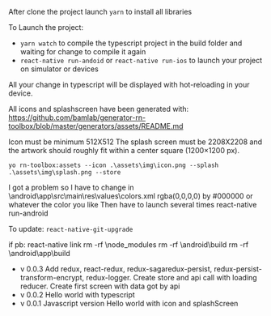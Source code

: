 

After clone the project launch `yarn` to install all libraries

To Launch the project:

* `yarn watch` to compile the typescript project in the build folder and waiting for change to compile it again
* `react-native run-andoid` or `react-native run-ios` to launch your project on simulator or devices

All your change in typescript will be displayed with hot-reloading in your device.

All icons and splashscreen have been generated with: https://github.com/bamlab/generator-rn-toolbox/blob/master/generators/assets/README.md

Icon must be minimum 512X512
The splash screen must be 2208X2208 and the artwork should roughly fit within a center square (1200×1200 px).

`yo rn-toolbox:assets --icon .\assets\img\icon.png --splash .\assets\img\splash.png --store`

I  got a problem so I have  to change in \android\app\src\main\res\values\colors.xml rgba(0,0,0,0) by #000000 or whatever the color you like
Then have to launch several times react-native run-android

To update: `react-native-git-upgrade`

if pb:
react-native link
rm -rf \node_modules
rm -rf \android\build
rm -rf \android\app\build

* v 0.0.3 Add redux, react-redux, redux-sagaredux-persist, redux-persist-transform-encrypt, redux-logger. Create store and api call with loading reducer. Create first screen with data got by api
* v 0.0.2 Hello world with typescript
* v 0.0.1 Javascript version Hello world with icon and splashScreen